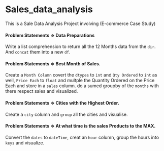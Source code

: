 # Sales_data_analysis

This is a Sale Data Analysis Project involving (E-commerce Case Study) 

#### Problem Statements => Data Preparations

Write a list comprehension to return all the 12 Months data from the `dir`. And `concat` them into a new `df`.

#### Problem Statements => Best Month of Sales.

Create a `Month Column` covert the `dtypes` to `int` and `Qty Ordered` to `int` as well, `Price Each` to `float` and multple the Quantity Ordered on the Price Each and store in a `sales` column. do a sumed groupby of the `months` with there respect sales and visualized.

#### Problem Statements => Cities with the Highest Order.

Create a `city` column and `group` all the cities and visualise.

#### Problem Statements => At what time is the sales Products to the MAX.

Convert the `dates` to `dateTime`, creat an `hour` column, group the hours into `keys` and visualize.

